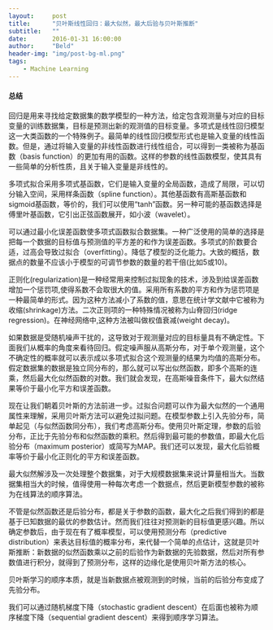 ```yaml
---
layout:     post
title:      "贝叶斯线性回归：最大似然，最大后验与贝叶斯推断"
subtitle:   ""
date:       2016-01-31 16:00:00
author:     "Beld"
header-img: "img/post-bg-ml.png"
tags:
    - Machine Learning
---
```


#### 总结

回归是用来寻找给定数据集的数学模型的一种方法，给定包含观测量与对应的目标变量的训练数据集，目标是预测出新的观测值的目标变量。多项式是线性回归模型这一大类函数的一个特殊例子。最简单的线性回归模型形式也是输入变量的线性函数。但是，通过将输入变量的非线性函数进行线性组合，可以得到一类被称为基函数（basis function）的更加有用的函数。这样的参数的线性函数模型，使其具有一些简单的分析性质，且关于输入变量是非线性的。

多项式拟合采用多项式基函数，它们是输入变量的全局函数，造成了局限，可以切分输入空间，采用样条函数（spline function）。其他基函数有高斯基函数和sigmoid基函数，等价的，我们可以使用“tanh”函数。另一种可能的基函数选择是傅里叶基函数，它引出正弦函数展开，如小波（wavelet）。

可以通过最小化误差函数使多项式函数拟合数据集。一种广泛使用的简单的选择是把每一个数据的目标值与预测值的平方差的和作为误差函数。多项式的阶数要合适，过高会导致过拟合（overfitting）。降低了模型的泛化能力。大致的概括，数据点的数量不应该小于模型的可调节参数的数量的若干倍(比如5或10)。

正则化(regularization)是一种经常用来控制过拟现象的技术，涉及到给误差函数增加一个惩罚项,使得系数不会取很大的值。采用所有系数的平方和作为惩罚项是一种最简单的形式。因为这种方法减小了系数的值，意思在统计学文献中它被称为收缩(shrinkage)方法。二次正则项的一种特殊情况被称为山脊回归(ridge regression)。在神经网络中,这种方法被叫做权值衰减(weight decay)。

如果数据是受随机噪声干扰的，这导致对于观测量对应的目标量具有不确定性。下面我们从概率的角度来看待回归。假定噪声服从高斯分布，对于单个观测量，这个不确定性的概率就可以表示成以多项式拟合这个观测量的结果为均值的高斯分布。假定数据集的数据是独立同分布的，那么就可以写出似然函数，即多个高斯的连乘，然后最大化似然函数的对数。我们就会发现，在高斯噪音条件下，最大似然结果等价于最小化平方和误差函数。

现在让我们朝着贝叶斯的方法前进一步。过拟合问题可以作为最大似然的一个通用属性来理解，采用贝叶斯方法可以避免过拟问题。在模型参数上引入先验分布，简单起见（与似然函数同分布），我们考虑高斯分布。使用贝叶斯定理，参数的后验分布，正比于先验分布和似然函数的乘积。然后得到最可能的参数值，即最大化后验分布（maximum posterior）或简写为MAP。我们还可以发现，最大化后验概率等价于最小化正则化的平方和误差函数。

最大似然解涉及一次处理整个数据集，对于大规模数据集来说计算量相当大。当数据集相当大的时候，值得使用一种每次考虑一个数据点，然后更新模型参数的被称为在线算法的顺序算法。

不管是似然函数还是后验分布，都是关于参数的函数，最大化之后我们得到的都是基于已知数据的最优的参数估计。然而我们往往对预测新的目标值更感兴趣。所以确定参数后，由于现在有了概率模型，可以使用预测分布（predictive distribution）来表达目标值的概率分布，来代替一个简单的点估计，这就是贝叶斯推断：新数据的似然函数乘以之前的后验作为新数据的先验数据，然后对所有参数值进行积分，就得到了预测分布，这样的边缘化是使用贝叶斯方法的核心。

贝叶斯学习的顺序本质，就是当新数据点被观测到的时候，当前的后验分布变成了先验分布。

我们可以通过随机梯度下降（stochastic gradient descent）在后面也被称为顺序梯度下降（sequential gradient descent）来得到顺序学习算法。
